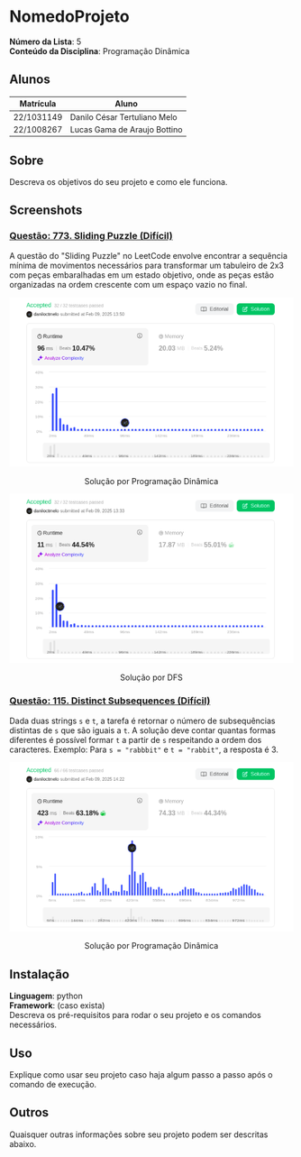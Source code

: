# NomedoProjeto

**Número da Lista**: 5<br>
**Conteúdo da Disciplina**: Programação Dinâmica<br>

## Alunos
|Matrícula | Aluno |
| -- | -- |
| 22/1031149  |  Danilo César Tertuliano Melo |
| 22/1008267  |  Lucas Gama de Araujo Bottino |

## Sobre 
Descreva os objetivos do seu projeto e como ele funciona. 

## Screenshots

### [Questão: 773. Sliding Puzzle (Difícil)](https://leetcode.com/problems/sliding-puzzle/description/)

A questão do "Sliding Puzzle" no LeetCode envolve encontrar a sequência mínima de movimentos necessários para transformar um tabuleiro de 2x3 com peças embaralhadas em um estado objetivo, onde as peças estão organizadas na ordem crescente com um espaço vazio no final.

![alt text](src/image.png)
<p align="center">Solução por Programação Dinâmica 

![alt text](src/image-1.png)
<p align="center">Solução por DFS

### [Questão: 115. Distinct Subsequences (Difícil)](https://leetcode.com/problems/distinct-subsequences/description/)

Dada duas strings `s` e `t`, a tarefa é retornar o número de subsequências distintas de `s` que são iguais a `t`. A solução deve contar quantas formas diferentes é possível formar `t` a partir de `s` respeitando a ordem dos caracteres. Exemplo: Para `s = "rabbbit"` e `t = "rabbit"`, a resposta é 3.

![alt text](src/image-2.png)
<p align="center">Solução por Programação Dinâmica 


## Instalação 
**Linguagem**: python<br>
**Framework**: (caso exista)<br>
Descreva os pré-requisitos para rodar o seu projeto e os comandos necessários.

## Uso 
Explique como usar seu projeto caso haja algum passo a passo após o comando de execução.

## Outros 
Quaisquer outras informações sobre seu projeto podem ser descritas abaixo.